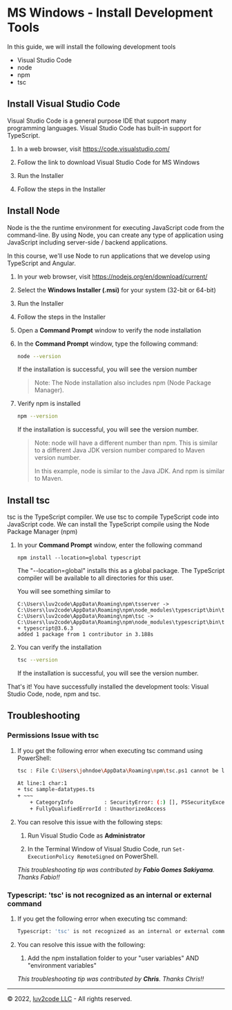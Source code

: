 # MS Windows - Install Development Tools

In this guide, we will install the following development tools

* Visual Studio Code
* node
* npm
* tsc

## Install Visual Studio Code
Visual Studio Code is a general purpose IDE that support many programming languages. Visual Studio Code has built-in support for TypeScript.

1. In a web browser, visit https://code.visualstudio.com/
2. Follow the link to download Visual Studio Code for MS Windows

3. Run the Installer

4. Follow the steps in the Installer


## Install Node
Node is the the runtime environment for executing JavaScript code from the command-line. By using Node, you can create any type of application using JavaScript including server-side / backend applications.

In this course, we'll use Node to run applications that we develop using TypeScript and Angular.

1. In your web browser, visit https://nodejs.org/en/download/current/

2. Select the **Windows Installer (.msi)** for your system (32-bit or 64-bit)

3. Run the Installer

4. Follow the steps in the Installer

5. Open a **Command Prompt** window to verify the node installation

6. In the **Command Prompt** window, type the following command: 

    ```bash
    node --version
    ```

   If the installation is successful, you will see the version number

   > Note: The Node installation also includes npm (Node Package Manager).

3. Verify npm is installed

    ```bash
    npm --version
    ```

   If the installation is successful, you will see the version number. 

   > Note: node will have a different number than npm. This is similar to a different Java JDK version number compared to Maven version number.
   >
   > In this example, node is similar to the Java JDK.  And npm is similar to Maven.

## Install tsc
tsc is the TypeScript compiler. We use tsc to compile TypeScript code into JavaScript code. We can install the TypeScript compile using the Node Package Manager (npm)

1. In your **Command Prompt** window, enter the following command

    ```
    npm install --location=global typescript
    ```

   The "--location=global" installs this as a global package. The TypeScript compiler will be available to all directories for this user.

   You will see something similar to

    ```
    C:\Users\luv2code\AppData\Roaming\npm\tsserver -> C:\Users\luv2code\AppData\Roaming\npm\node_modules\typescript\bin\tsserver
    C:\Users\luv2code\AppData\Roaming\npm\tsc -> C:\Users\luv2code\AppData\Roaming\npm\node_modules\typescript\bin\tsc
    + typescript@3.6.3
    added 1 package from 1 contributor in 3.188s
    ```

2. You can verify the installation

    ```bash
    tsc --version
    ```

   If the installation is successful, you will see the version number.

That's it! You have successfully installed the development tools: Visual Studio Code, node, npm and tsc.

## Troubleshooting

### Permissions Issue with tsc

1. If you get the following error when executing tsc command using PowerShell:

    ```bash
    tsc : File C:\Users\johndoe\AppData\Roaming\npm\tsc.ps1 cannot be loaded because running scripts is disabled on this system. For more information, see about_Execution_Policies at https:/go.microsoft.com/fwlink/?LinkID=135170.

    At line:1 char:1
    + tsc sample-datatypes.ts
    + ~~~
        + CategoryInfo          : SecurityError: (:) [], PSSecurityException
        + FullyQualifiedErrorId : UnauthorizedAccess
    ```

2. You can resolve this issue with the following steps:

    1. Run Visual Studio Code as **Administrator**

    2. In the Terminal Window of Visual Studio Code, run `Set-ExecutionPolicy RemoteSigned` on PowerShell.

    *This troubleshooting tip was contributed by **Fabio Gomes Sakiyama**. Thanks Fabio!!*

### Typescript: 'tsc' is not recognized as an internal or external command

1. If you get the following error when executing tsc command:

    ```bash
    Typescript: 'tsc' is not recognized as an internal or external command
    ```

2. You can resolve this issue with the following:

    1. Add the npm installation folder to your "user variables" AND "environment variables"

    *This troubleshooting tip was contributed by **Chris**. Thanks Chris!!*

---
&copy; 2022, [luv2code LLC](http://www.luv2code.com) - All rights reserved.